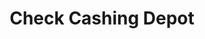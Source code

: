 ---
title: Check Cashing Depot
slug: check-cashing-depot
updated-on: '2024-05-30T13:44:31.749Z'
created-on: '2024-05-30T13:41:46.671Z'
published-on: '2024-05-30T13:54:32.469Z'
f_city-state-2:
- cms/city/spring-md.md
- cms/city/gaithersburg-md.md
- cms/city/gwynn-oak-md.md
- cms/city/dania-fl.md
f_locations:
- cms/payday-loan/check-cashing-depot-10839.md
- cms/payday-loan/check-cashing-depot-10840.md
- cms/payday-loan/check-cashing-depot-10841.md
- cms/payday-loan/check-cashing-depot-10842.md
f_states:
- cms/state/maryland.md
- cms/state/florida.md
layout: '[company].html'
tags: company
---